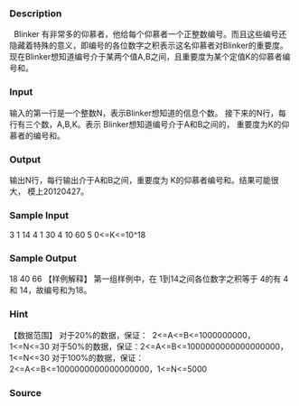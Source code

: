 
### Description
 
Blinker 有非常多的仰慕者，他给每个仰慕者一个正整数编号。而且这些编号还隐藏着特殊的意义，即编号的各位数字之积表示这名仰慕者对Blinker的重要度。 现在Blinker想知道编号介于某两个值A,B之间，且重要度为某个定值K的仰慕者编号和。 

### Input
输入的第一行是一个整数N，表示Blinker想知道的信息个数。 
接下来的N行，每行有三个数，A,B,K。表示 Blinker想知道编号介于A和B之间的，
重要度为K的仰慕者的编号和。           

### Output

输出N行，每行输出介于A和B之间，重要度为 K的仰慕者编号和。结果可能很大，
模上20120427。 

### Sample Input
3 
1 14 4 
1 30 4 
10 60 5 
0<=K<=10^18
### Sample Output
18 
40 
  66 
【样例解释】 
第一组样例中，在 1到14之间各位数字之积等于 4的有 4和 14，故编号和为18。 

### Hint
【数据范围】 
对于20%的数据，保证：  2<=A<=B<=1000000000，1<=N<=30 
对于50%的数据，保证：2<=A<=B<=1000000000000000000，1<=N<=30 
对于100%的数据，保证：  2<=A<=B<=1000000000000000000，1<=N<=5000
### Source

